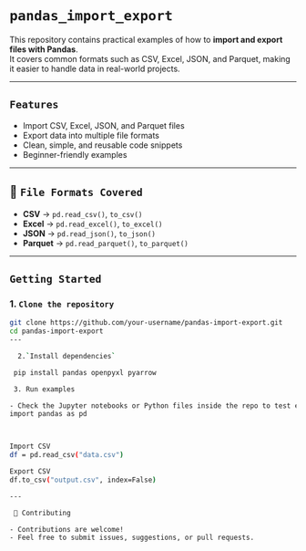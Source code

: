 # `pandas_import_export`


This repository contains practical examples of how to **import and export files with Pandas**.  
It covers common formats such as CSV, Excel, JSON, and Parquet, making it easier to handle data in real-world projects.

---

## `Features`
- Import CSV, Excel, JSON, and Parquet files  
- Export data into multiple file formats  
- Clean, simple, and reusable code snippets  
- Beginner-friendly examples  

---

## 📂 `File Formats Covered`
- **CSV** → `pd.read_csv()`, `to_csv()`  
- **Excel** → `pd.read_excel()`, `to_excel()`  
- **JSON** → `pd.read_json()`, `to_json()`  
- **Parquet** → `pd.read_parquet()`, `to_parquet()`  

---

##  `Getting Started`

### 1. `Clone the repository`
```bash
git clone https://github.com/your-username/pandas-import-export.git
cd pandas-import-export
---

  2.`Install dependencies`

 pip install pandas openpyxl pyarrow

 3. Run examples

- Check the Jupyter notebooks or Python files inside the repo to test each import/export method.
import pandas as pd



Import CSV
df = pd.read_csv("data.csv")

Export CSV
df.to_csv("output.csv", index=False)

---

 🤝 Contributing

- Contributions are welcome!
- Feel free to submit issues, suggestions, or pull requests.

